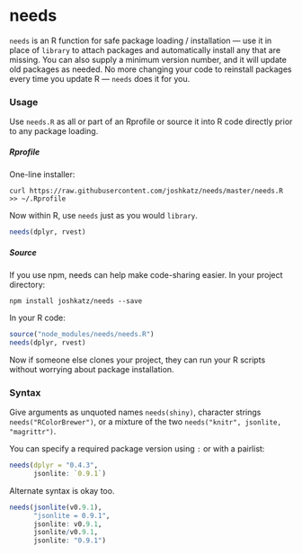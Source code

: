 # needs

`needs` is an R function for safe package loading / installation &mdash; use it in place of `library` to attach packages and automatically install any that are missing. You can also supply a minimum version number, and it will update old packages as needed. No more changing your code to reinstall packages every time you update R &mdash; `needs` does it for you.

### Usage
Use `needs.R` as all or part of an Rprofile or source it into R code directly prior to any package loading.

##### Rprofile
One-line installer:
```
curl https://raw.githubusercontent.com/joshkatz/needs/master/needs.R >> ~/.Rprofile
```
Now within R, use `needs` just as you would `library`.
```r
needs(dplyr, rvest)
```

##### Source
If you use npm, needs can help make code-sharing easier. In your project directory:
```
npm install joshkatz/needs --save
```
In your R code:
```r
source("node_modules/needs/needs.R")
needs(dplyr, rvest)
```
Now if someone else clones your project, they can run your R scripts without worrying about package installation.

### Syntax

Give arguments as unquoted names `needs(shiny)`, character strings `needs("RColorBrewer")`, or a mixture of the two `needs("knitr", jsonlite, "magrittr")`.

You can specify a required package version using `:` or with a pairlist:
```r
needs(dplyr = "0.4.3",
      jsonlite: `0.9.1`)
```

Alternate syntax is okay too.
```r
needs(jsonlite(v0.9.1),
      "jsonlite = 0.9.1",
      jsonlite: v0.9.1,
      jsonlite/v0.9.1,
      jsonlite: "0.9.1")
```
